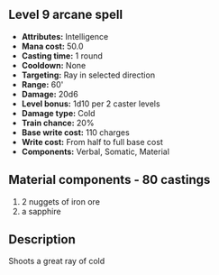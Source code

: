 ## Level 9 arcane spell
- **Attributes:** Intelligence
- **Mana cost:** 50.0
- **Casting time:** 1 round
- **Cooldown:** None
- **Targeting:** Ray in selected direction
- **Range:** 60'
- **Damage:** 20d6
- **Level bonus:** 1d10 per 2 caster levels
- **Damage type:** Cold
- **Train chance:** 20%
- **Base write cost:** 110 charges
- **Write cost:** From half to full base cost
- **Components:** Verbal, Somatic, Material
## Material components - 80 castings
1. 2 nuggets of iron ore
2. a sapphire
## Description
Shoots a great ray of cold
